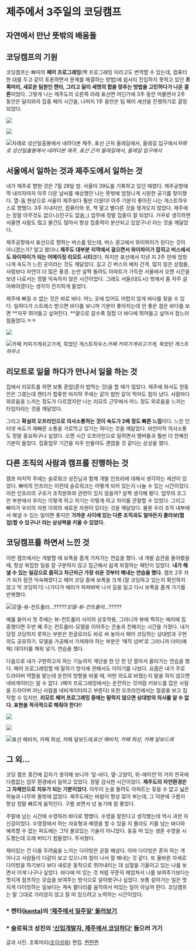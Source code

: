 
# 제주에서 3주일의 코딩캠프

## 자연에서 만난 뜻밖의 배움들

## 코딩캠프의 기원

코딩캠프는 빠띠의 **페어 프로그래밍**(짝 프로그래밍 이라고도 번역할 수 있는데, 컴퓨터 한 대를 두고 같이 토론하면서 문제를 해결하는 방법)에 쉽사리 진입하지 못하고 있던 **초록머리, 새로운 팀원인 켄타, 그리고 달리 세명의 합을 맞추는 방법을 고민하다가 나온 결론**이었다. 그렇게 나는 제주도의 오른쪽 아래 표선면 어딘가에 3주 동안 머물면서 2주 동안은 달리와의 집중 페어 시간을, 나머지 1주 동안은 팀 페어 세션을 진행하기로 결정되었다.

![](/assets/images/제주에서-3주일의-코딩캠프/0*WRdmogj_wKxP6qEt)

![](/assets/images/제주에서-3주일의-코딩캠프/0*gtiWaCCF6vZz4EJg)

![차례로 성산일출봉에서 내려다본 제주, 표선 근처 올레길에서, 올레길 입구에서](/assets/images/제주에서-3주일의-코딩캠프/0*dki1ccU_i8TI4Q8X)*차례로 성산일출봉에서 내려다본 제주, 표선 근처 올레길에서, 올레길 입구에서*

## 서울에서 일하는 것과 제주도에서 일하는 것

내가 제주로 향한 것은 7월 28일 밤. 서울이 39도를 기록하고 있던 때였다. 제주공항에 딱 내리자마자 아주 더운 날씨를 예상했던 나는 뜻밖에 엄청나게 시원한 공기를 맞이했다. 열-돔 현상으로 서울이 제주보다 훨씬 더웠다! 아주 기분이 좋아진 나는 게스트하우스로 향했다. 3주 지내지만, 컴퓨터와 옷, 책 말고 별다른 것을 챙겨오지 않았다. 제주에는 정말 아무것도 없으니(친구도 없음;;) 업무에 정말 집중이 잘 되었다. 거꾸로 생각하면 서울엔 사람도 많고 물건도 많아서 항상 집중력이 분산되고 있었구나! 라는 것을 깨달았다.

제주공항에서 표선으로 향하는 버스를 탔는데, 버스 광고에서 와이파이가 된다는 것이 아니겠는가? 알고 봤더니 **제주도 대부분 지역에서 걸으면서 와이파이가 잡히고 버스에서도 와이파이가 되는 어메이징 리모트 시티**였다. 하지만 표선에서 지낸 지 2주 만에 엄청나게 속도가 느린 곳이라는 것도 깨달았다. 길고 긴 버스의 배차 간격, 많지 않은 상점들, 사람보다 자연이 더 많은 풍경. 눈만 살짝 돌려도 아파트가 가득한 서울에서 오랜 시간을 보낸 나로서는 정말 익숙하지 않은 시간이었다. 그래도 서울(대도시) 밖에서 좀 자주 살아봐야겠다는 생각이 진지하게 들었다.

제주에 빠질 수 없는 것은 바로 바다. 어느 곳에 있어도 어렵지 않게 바다를 찾을 수 있다. 일하다가 스트레스 받으면 바다를 보니까 기분이 좋아지는데 안 좋은 점은 바다를 보면 **자꾸 뛰어들고 싶어진다. **끝으로 갈수록 점점 더 바다에 뛰어들고 싶어서 참느라 힘들었다.ㅋㅋ

![](/assets/images/제주에서-3주일의-코딩캠프/0*5lfk_gLLuekGpL6M)

![카페 커피가게쉬고가게, 묵었던 게스트하우스](/assets/images/제주에서-3주일의-코딩캠프/0*axQVjr9EsGeeNh5b)*카페 커피가게쉬고가게, 묵었던 게스트하우스*

## 리모트로 일을 하다가 만나서 일을 하는 것

집에서 리모트를 하면 보통 혼밥(혼자 밥먹는 것)을 할 때가 많았다. 제주에 와서도 한동안은 그랬는데 켄타가 합류한 마지막 주에는 같이 밥만 같이 먹어도 힘이 났다. 사람마다 외로움을 느끼는 정도가 다르겠지만 나는 리모트 근무에서 어느 정도 외로움을 느끼는 타입이라는 것을 깨달았다.

그리고 **확실히 오프라인으로 의사소통하는 것이 속도가 2배 정도 빠른 느낌**이다. 느린 인터넷 속도가 재빠른 소통을 가로막고 있기는 하다는 것을 깨달았다. 비언어적 의사소통도 정말 중요하구나 싶었다. 오랜 시간 오프라인으로 일하면서 멤버들과 훨씬 더 친해진 기분이 들었다. 집중업무 기간을 자주 만들어도 괜찮을 것 같다는 상상을 했다.

## 다른 조직의 사람과 캠프를 진행하는 것

캠프 마지막 주에는 슬로워크 성진님과 함께 개발 인프라에 대해서 생각하는 세션이 있었다. 빠띠의 인프라는 이런데 슬로워크는 어떻게 되어 있는지 나눌 수 있는 시간이었다. 이런 인프라의 구조가 조직문화와 관련이 있지 않을까? 살짝 생각해 봤다. 업무의 조그만 부분에서 우리는 이렇게 하고 저기는 이렇게 하고 차이를 관찰할 수 있었다. 그리고 빠띠가 우리의 자원 이외의 새로운 자원이 있다는 것을 깨달았다. 물론 우리 조직 내부에서 해낼 수 있는 일이면 좋지만 **가까운 사이에 있는 다른 조직과도 얼마든지 콜라보(협업)할 수 있구나! 라는 상상력을 키울 수 있었다.**

## 코딩캠프를 하면서 느낀 것

이번 캠프에서는 개발할 때 보폭을 좁게 가져가는 연습을 했다. 내 개발 습관을 돌아봤을 때, 항상 복잡한 일을 잘 구분하지 않고 접근해서 쉽게 좌절하는 패턴이 있었다. **내가 해낼 수 있는 일감으로 좁히고 차근차근 가장 쉬운 것부터 해내는 연습을 했다.** 캠프 2주 차가 되자 잠깐 익숙해졌다고 페어 코딩 중에 보폭을 크게 (잘 코딩하고 있는지 확인하지 않고 막 코딩하기) 나가다가 에러가 파파바박 나서 길을 잃고 다시 보폭을 좁게 가기를 반복했다.

![모델-뷰-컨트롤러…?????](/assets/images/제주에서-3주일의-코딩캠프/0*ckcOHgG11g8FUxCd.jpg)*모델-뷰-컨트롤러…?????*

예를 들어서 첫 주에는 뷰-컨트롤러 사이의 상호작용, 그러니까 뷰에 찍히는 에러에 집중했다면 두번 째 주는 컨트롤러-모델을 이어주는 콘솔과 친해지는 시간을 가졌다. 내가 당장 코딩하지 못하는 부분은 한글로라도 바로 써 놓아서 페어 코딩하는 상대방과 구현 의도 공유하기. 모델을 가공해서 가져와야 하는 부분은 ‘매직 넘버’로 그러니까 더미(예제) 데이터를 채워 넣기. 연습을 했다.

다음으로 내가 구현하고자 하는 기능까지 계단을 한 단 한 단 깔아서 올라가는 연습을 했다. 페어 프로그래밍할 때 말하기 방식에 관해서도 이야기를 나눴다. 요즘은 내가 주로 드라이버 역할을 맡는데 운전의 방향을 바꿀 때, 어떤 의도로 바꿨는지 말을 하지 않으면 네비게이터는 알 수 없다. (페어 프로그래밍에서는 운전하는 것처럼 키보드를 잡은 사람을 드라이버 아닌 사람을 네비게이터라고 부른다) 또한 오프라인에서는 얼굴을 보고 짐작할 수 있지만, **리모트 페어 프로그래밍 중에는 말하지 않으면 상대방의 의사를 알 수 없다. 표현을 적극적으로 해줘야 한다!!**

![](/assets/images/제주에서-3주일의-코딩캠프/0*yJF9TIxWeCDThdzu)

![](/assets/images/제주에서-3주일의-코딩캠프/0*JD9FydxBmPFtii5Q)

![표선 해비치, 카페 희상, 카페 달보드레](/assets/images/제주에서-3주일의-코딩캠프/0*ArbIU7rdWYfPkgPO)*표선 해비치, 카페 희상, 카페 달보드레*

## 그 외…

코딩 캠프 중간에 갑자기 생각해 보니까 ‘앞-바다, 옆-고양이, 위-에어컨’의 거의 천국에 다름없는 업무 환경에서 일하고 있었다. 정말 감사한 시간이었다. **제주도의 자연환경은 그 자체만으로 치유가 되는 기분이었다.** 아무리 눈을 돌려도 아파트는 찾을 수 없고 넓은 하늘과 나무와 돌밖에 없었다. 제주도에는 바람이 항상 많이 부는데, 그 덕분에 구름이 항상 정말 빠르게 움직인다. 구름 보면서 넋 놓기에 참 좋았다.

주말에 남는 시간에 수영하러 바다로 향했다. 수영을 잘한다고 생각했는데 역시 과한 자신감이었다. 수영장에서 하는 자유형과 배영을 할 수 있을 지 몰라도 키를 넘는 바다와 예측할 수 없는 파도에는 그닥 쓸모있는 기술이 아니었다. 둥둥 떠 있는 생존 수영을 시도했는데 오래 버티기 힘들었다. 무서웠다.

재미있는 건 다들 두려움을 느끼는 다이빙은 곧잘 해냈다. 아마 다이빙은 혼자 하는 게 아니고 사람들이 다같이 보고 있으니까 힘이 나서 잘 해내는 것 같다. 또 올바른 자세로 다이빙을 하기보다 보다 새로운 동작으로 뛰어내리는 데 심혈을 기울이고 있는 나를 보면서 이게 나구나 싶었다. 바다에 떠 있는 것 처럼 꾸준히 헤엄쳐서 나를 보여주기보다는 멋지게 점프하는 모습을 보여주는 방식으로 살아왔구나 싶었다. 보통 살아가는 일은 멋지게 다이빙하는 일보다는 계속 팔다리를 움직여서 떠있는 일이 아닐까 한다. 코딩캠프는 말 그대로 가라앉지 않고 잘 떠 있으려고 노력하는 시간이었다.

### * 켄타([kenta](https://medium.com/@kenta_90926))의 [‘제주에서 일주일' 둘러보기](https://medium.com/@kenta_90926/%EC%A0%9C%EC%A3%BC%EC%97%90%EC%84%9C-%EC%9D%BC%EC%A3%BC%EC%9D%BC-729442118141)

### * 슬로워크 성진의 [‘신입개발자, 제주에서 코딩하다’](http://slowalk.tistory.com/2542) 들으러 가기

글과 사진. 초록머리([조이성화](https://medium.com/@joystar))
편집. [찐찐쩐](https://twitter.com/JINJINZHEN)